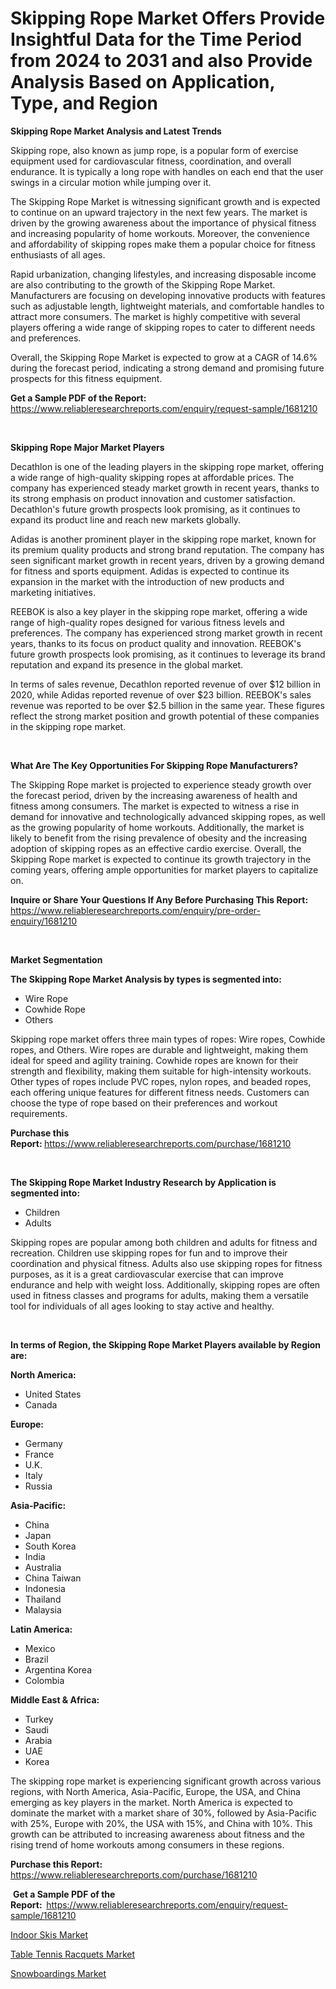<p><h1>Skipping Rope Market Offers Provide Insightful Data for the Time Period from 2024 to 2031 and also Provide Analysis Based on Application, Type, and Region</h1></p><p><strong>Skipping Rope Market Analysis and Latest Trends</strong></p>
<p><p>Skipping rope, also known as jump rope, is a popular form of exercise equipment used for cardiovascular fitness, coordination, and overall endurance. It is typically a long rope with handles on each end that the user swings in a circular motion while jumping over it.</p><p>The Skipping Rope Market is witnessing significant growth and is expected to continue on an upward trajectory in the next few years. The market is driven by the growing awareness about the importance of physical fitness and increasing popularity of home workouts. Moreover, the convenience and affordability of skipping ropes make them a popular choice for fitness enthusiasts of all ages.</p><p>Rapid urbanization, changing lifestyles, and increasing disposable income are also contributing to the growth of the Skipping Rope Market. Manufacturers are focusing on developing innovative products with features such as adjustable length, lightweight materials, and comfortable handles to attract more consumers. The market is highly competitive with several players offering a wide range of skipping ropes to cater to different needs and preferences.</p><p>Overall, the Skipping Rope Market is expected to grow at a CAGR of 14.6% during the forecast period, indicating a strong demand and promising future prospects for this fitness equipment.</p></p>
<p><strong>Get a Sample PDF of the Report:&nbsp;</strong> <a href="https://www.reliableresearchreports.com/enquiry/request-sample/1681210">https://www.reliableresearchreports.com/enquiry/request-sample/1681210</a></p>
<p>&nbsp;</p>
<p><strong>Skipping Rope Major Market Players</strong></p>
<p><p>Decathlon is one of the leading players in the skipping rope market, offering a wide range of high-quality skipping ropes at affordable prices. The company has experienced steady market growth in recent years, thanks to its strong emphasis on product innovation and customer satisfaction. Decathlon's future growth prospects look promising, as it continues to expand its product line and reach new markets globally.</p><p>Adidas is another prominent player in the skipping rope market, known for its premium quality products and strong brand reputation. The company has seen significant market growth in recent years, driven by a growing demand for fitness and sports equipment. Adidas is expected to continue its expansion in the market with the introduction of new products and marketing initiatives.</p><p>REEBOK is also a key player in the skipping rope market, offering a wide range of high-quality ropes designed for various fitness levels and preferences. The company has experienced strong market growth in recent years, thanks to its focus on product quality and innovation. REEBOK's future growth prospects look promising, as it continues to leverage its brand reputation and expand its presence in the global market.</p><p>In terms of sales revenue, Decathlon reported revenue of over $12 billion in 2020, while Adidas reported revenue of over $23 billion. REEBOK's sales revenue was reported to be over $2.5 billion in the same year. These figures reflect the strong market position and growth potential of these companies in the skipping rope market.</p></p>
<p>&nbsp;</p>
<p><strong>What Are The Key Opportunities For Skipping Rope Manufacturers?</strong></p>
<p><p>The Skipping Rope market is projected to experience steady growth over the forecast period, driven by the increasing awareness of health and fitness among consumers. The market is expected to witness a rise in demand for innovative and technologically advanced skipping ropes, as well as the growing popularity of home workouts. Additionally, the market is likely to benefit from the rising prevalence of obesity and the increasing adoption of skipping ropes as an effective cardio exercise. Overall, the Skipping Rope market is expected to continue its growth trajectory in the coming years, offering ample opportunities for market players to capitalize on.</p></p>
<p><strong>Inquire or Share Your Questions If Any Before Purchasing This Report:</strong> <a href="https://www.reliableresearchreports.com/enquiry/pre-order-enquiry/1681210">https://www.reliableresearchreports.com/enquiry/pre-order-enquiry/1681210</a></p>
<p>&nbsp;</p>
<p><strong>Market Segmentation</strong></p>
<p><strong>The Skipping Rope Market Analysis by types is segmented into:</strong></p>
<p><ul><li>Wire Rope</li><li>Cowhide Rope</li><li>Others</li></ul></p>
<p><p>Skipping rope market offers three main types of ropes: Wire ropes, Cowhide ropes, and Others. Wire ropes are durable and lightweight, making them ideal for speed and agility training. Cowhide ropes are known for their strength and flexibility, making them suitable for high-intensity workouts. Other types of ropes include PVC ropes, nylon ropes, and beaded ropes, each offering unique features for different fitness needs. Customers can choose the type of rope based on their preferences and workout requirements.</p></p>
<p><strong>Purchase this Report:&nbsp;</strong><a href="https://www.reliableresearchreports.com/purchase/1681210">https://www.reliableresearchreports.com/purchase/1681210</a></p>
<p>&nbsp;</p>
<p><strong>The Skipping Rope Market Industry Research by Application is segmented into:</strong></p>
<p><ul><li>Children</li><li>Adults</li></ul></p>
<p><p>Skipping ropes are popular among both children and adults for fitness and recreation. Children use skipping ropes for fun and to improve their coordination and physical fitness. Adults also use skipping ropes for fitness purposes, as it is a great cardiovascular exercise that can improve endurance and help with weight loss. Additionally, skipping ropes are often used in fitness classes and programs for adults, making them a versatile tool for individuals of all ages looking to stay active and healthy.</p></p>
<p>&nbsp;</p>
<p><strong>In terms of Region, the Skipping Rope Market Players available by Region are:</strong></p>
<p>
    <p> <strong> North America: </strong>
        <ul>
            <li>United States</li>
            <li>Canada</li>
        </ul>
        </p> 
    <p> <strong> Europe: </strong>
        <ul>
            <li>Germany</li>
            <li>France</li>
            <li>U.K.</li>
            <li>Italy</li>
            <li>Russia</li>
        </ul>
        </p> 
    <p> <strong> Asia-Pacific: </strong>
        <ul>
            <li>China</li>
            <li>Japan</li>
            <li>South Korea</li>
            <li>India</li>
            <li>Australia</li>
            <li>China Taiwan</li>
            <li>Indonesia</li>
            <li>Thailand</li>
            <li>Malaysia</li>
        </ul>
        </p> 
    <p> <strong> Latin America: </strong>
        <ul>
            <li>Mexico</li>
            <li>Brazil</li>
            <li>Argentina Korea</li>
            <li>Colombia</li>
        </ul>
        </p> 
    <p> <strong> Middle East & Africa: </strong>
        <ul>
            <li>Turkey</li>
            <li>Saudi</li>
            <li>Arabia</li>
            <li>UAE</li>
            <li>Korea</li>
        </ul>
    </p>
    </p>
<p><p>The skipping rope market is experiencing significant growth across various regions, with North America, Asia-Pacific, Europe, the USA, and China emerging as key players in the market. North America is expected to dominate the market with a market share of 30%, followed by Asia-Pacific with 25%, Europe with 20%, the USA with 15%, and China with 10%. This growth can be attributed to increasing awareness about fitness and the rising trend of home workouts among consumers in these regions.</p></p>
<p><strong>Purchase this Report: </strong><a href="https://www.reliableresearchreports.com/purchase/1681210">https://www.reliableresearchreports.com/purchase/1681210</a></p>
<p>&nbsp;<strong>Get a Sample PDF of the Report:&nbsp;&nbsp;</strong><a href="https://www.reliableresearchreports.com/enquiry/request-sample/1681210">https://www.reliableresearchreports.com/enquiry/request-sample/1681210</a></p>
<p><strong></strong></p>
<p><p><a href="https://github.com/shotows/Market-Research-Report-List-1/blob/main/indoor-skis-market.md">Indoor Skis Market</a></p><p><a href="https://github.com/angelajermaine/Market-Research-Report-List-2/blob/main/table-tennis-racquets-market.md">Table Tennis Racquets Market</a></p><p><a href="https://github.com/beatblasta/Market-Research-Report-List-2/blob/main/snowboardings-market.md">Snowboardings Market</a></p></p>